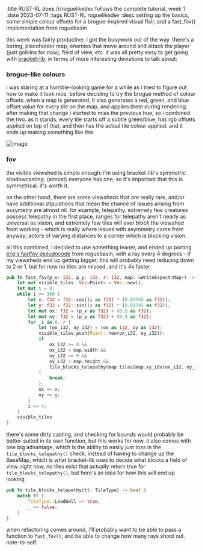 :title RUST-RL does /r/roguelikedev follows the complete tutorial, week 1
:date 2023-07-11
:tags RUST-RL roguelikedev
:desc setting up the basics, some simple colour offsets for a brogue-inspired visual flair, and a fast_fov() implementation from roguebasin

this week was fairly productive. i got the busywork out of the way. there's a boring, placeholder map, enemies that move around and attack the player (just goblins for now), field of view, etc. it was all pretty easy to get going with [bracket-lib][bracket-lib]. in terms of more interesting deviations to talk about:

### brogue-like colours

i was staring at a horrible-looking game for a while as i tried to figure out how to make it look nice, before deciding to try the brogue method of colour offsets. when a map is generated, it also generates a red, green, and blue offset value for every tile on the map, and applies them during rendering. after making that change i started to miss the previous hue, so i combined the two. as it stands, every tile starts off a subtle green/blue, has rgb offsets applied on top of that, and then has the actual tile colour applied. and it ends up making something like this

![image](/broguelike-colours.png)

### fov

the visible viewshed is simple enough: i'm using bracket-lib's symmetric shadowcasting. (almost) everyone has one, so it's important that this is symmetrical. it's worth it.

on the other hand, there are some viewsheds that are really rare, and/or have additional stipulations that mean the chance of issues arising from assymetry are almost nil. for example, telepathy. extremely few creatures possess telepathy in the first place, ranges for telepathy aren't nearly as universal as vision, and extremely few tiles will ever *block* the viewshed from working - which is really where issues with asymmetry come from anyway; actors of varying distances to a corner which is blocking vision.

all this combined, i decided to use something leaner, and ended up porting [elig's fastfov pseudocode][eligloscode] from roguebasin, with a ray every 4 degrees - if my viewsheds end up getting bigger, this will probably need reducing down to 2 or 1, but for now no tiles are missed, and it's 4x faster

```rust
pub fn fast_fov(p_x: i32, p_y: i32, r: i32, map: &WriteExpect<Map>) -> Vec<Point> {
    let mut visible_tiles: Vec<Point> = Vec::new();
    let mut i = 0;
    while i <= 360 {
        let x: f32 = f32::cos((i as f32) * (0.01745 as f32));
        let y: f32 = f32::sin((i as f32) * (0.01745 as f32));
        let mut ox: f32 = (p_x as f32) + (0.5 as f32);
        let mut oy: f32 = (p_y as f32) + (0.5 as f32);
        for _i in 0..r {
            let (ox_i32, oy_i32) = (ox as i32, oy as i32);
            visible_tiles.push(Point::new(ox_i32, oy_i32));
            if
                ox_i32 >= 0 &&
                ox_i32 < map.width &&
                oy_i32 >= 0 &&
                oy_i32 < map.height &&
                tile_blocks_telepathy(map.tiles[map.xy_idx(ox_i32, oy_i32)])
            {
                break;
            }
            ox += x;
            oy += y;
        }
        i += 4;
    }
    visible_tiles
}
```

there's some dirty casting, and checking for bounds would probably be better-suited in its own function, but this works for now. it also comes with one big advantage, which is the ability to easily just toss in the `tile_blocks_telepathy()` check, instead of having to change up the BaseMap, which is what bracket-lib uses to decide what blocks a field of view. right now, no tiles exist that actually return true for `tile_blocks_telepathy()`, but here's an idea for how this will end up looking.


```rust
pub fn tile_blocks_telepathy(tt: TileType) -> bool {
    match tt {
        TileType::LeadWall => true,
        _ => false,
    }
}
```

when refactoring comes around, i'll probably want to be able to pass a function to `fast_fov()`, and be able to change how many rays shoot out. note-to-self.

[eligloscode]: https://www.roguebasin.com/index.php/Eligloscode
[bracket-lib]: https://github.com/amethyst/bracket-lib/